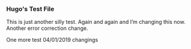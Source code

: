 ### Hugo's Test File

This is just another silly test. Again and again and I’m changing this now. Another error correction change.


One more test 04/01/2019 changings
